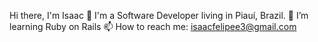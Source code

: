 Hi there, I'm Isaac 👋
I'm a Software Developer living in Piauí, Brazil.
👯 I’m learning Ruby on Rails
📫 How to reach me: isaacfelipee3@gmail.com

